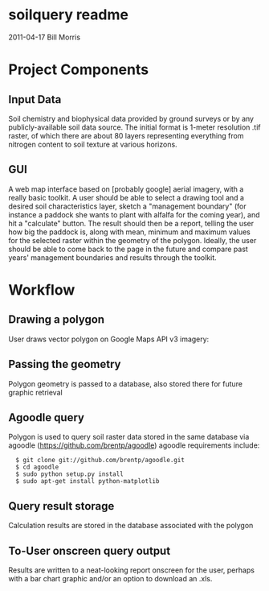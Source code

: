 # soilquery readme
2011-04-17
Bill Morris

# Project Components
## Input Data
Soil chemistry and biophysical data provided by ground surveys or by any publicly-available soil data source. The initial format is 1-meter resolution .tif raster, of which there are about 80 layers representing everything from nitrogen content to soil texture at various horizons.
## GUI
A web map interface based on [probably google] aerial imagery, with a really basic toolkit. A user should be able to select a drawing tool and a desired soil characteristics layer, sketch a "management boundary" (for instance a paddock she wants to plant with alfalfa for the coming year), and hit a "calculate" button. The result should then be a report, telling the user how big the paddock is, along with mean, minimum and maximum values for the selected raster within the geometry of the polygon. Ideally, the user should be able to come back to the page in the future and compare past years' management boundaries and results through the toolkit.

# Workflow
## Drawing a polygon
User draws vector polygon on Google Maps API v3 imagery:
## Passing the geometry
Polygon geometry is passed to a database, also stored there for future graphic retrieval
## Agoodle query

Polygon is used to query soil raster data stored in the same database via agoodle (https://github.com/brentp/agoodle)
agoodle requirements include:

      $ git clone git://github.com/brentp/agoodle.git
      $ cd agoodle
      $ sudo python setup.py install
      $ sudo apt-get install python-matplotlib
## Query result storage
Calculation results are stored in the database associated with the polygon
## To-User onscreen query output
Results are written to a neat-looking report onscreen for the user, perhaps with a bar chart graphic and/or an option to download an .xls.
